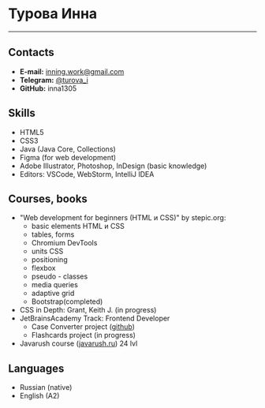 # Турова Инна
---
## Contacts
- **E-mail:** inning.work@gmail.com
- **Telegram:** [@turova_i](https://t.me/turova_i)
- **GitHub:** inna1305
## Skills
- HTML5
- CSS3
- Java (Java Core, Collections)
- Figma (for web development)
- Adobe Illustrator, Photoshop, InDesign (basic knowledge)
- Editors: VSCode, WebStorm, IntelliJ IDEA
## Courses, books
- "Web development for beginners (HTML и CSS)" by stepic.org:
    - basic elements HTML и CSS 
    - tables, forms
    - Chromium DevTools
    - units CSS
    - positioning
    - flexbox
    - pseudo - classes
    - media queries
    - adaptive grid
    - Bootstrap(completed)
- CSS in Depth: Grant, Keith J. (in progress)
- JetBrainsAcademy Track: Frontend Developer
    - Case Converter project ([github](https://github.com/inna1305/Case-Converter))
    - Flashcards project (in progress)
- Javarush course ([javarush.ru](https://javarush.ru/)) 24 lvl
## Languages
- Russian (native)
- English (A2)
